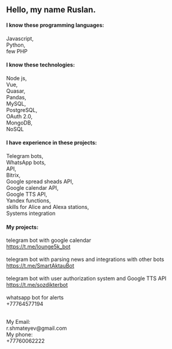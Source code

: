 ## Hello, my name Ruslan.

#### I know these programming languages:
  Javascript, <br>
  Python, <br>
  few PHP

#### I know these technologies: <br>                              
  Node js, <br>
  Vue, <br>
  Quasar, <br>
  Pandas, <br>
  MySQL, <br>
  PostgreSQL, <br>
  OAuth 2.0, <br>
  MongoDB, <br>
  NoSQL
  
#### I have experience in these projects:
  Telegram bots, <br>
  WhatsApp bots, <br>
  API, <br>
  Bitrix, <br>
  Google spread sheads API, <br>
  Google calendar API, <br>
  Google TTS API, <br>
  Yandex functions, <br>
  skills for Alice and Alexa stations, <br>
  Systems integration

#### My projects:
  telegram bot with google calendar <br>
  https://t.me/lounge5k_bot <br> <br>
  telegram bot with parsing news and integrations with other bots <br>
  https://t.me/SmartAktauBot <br> <br>
  telegram bot with user authorization system and Google TTS API <br>
  https://t.me/sozdikterbot <br> <br>
  whatsapp bot for alerts <br>
  +77764577194 <br> <br>
  
<bold> 
My Email: <br>
r.shmateyev@gmail.com <br>
My phone: <br>
+77760062222
</bold>
